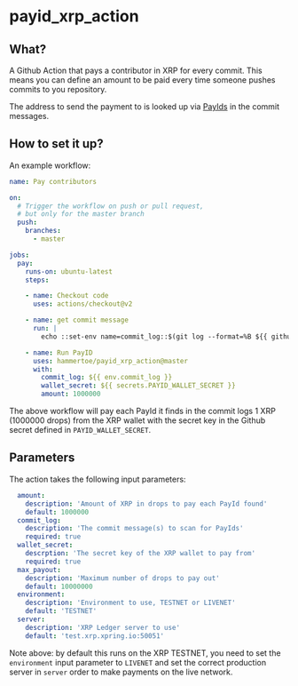 # payid_xrp_action

## What?
A Github Action that pays a contributor in XRP for every commit.
This means you can define an amount to be paid every time someone pushes
commits to you repository.

The address to send the payment to is looked up via [PayIds](https://payid.org/) 
in the commit messages.

## How to set it up?

An example workflow:

```yaml
name: Pay contributors

on:
  # Trigger the workflow on push or pull request,
  # but only for the master branch
  push:
    branches:
      - master

jobs:
  pay:
    runs-on: ubuntu-latest
    steps:

    - name: Checkout code
      uses: actions/checkout@v2

    - name: get commit message
      run: |
        echo ::set-env name=commit_log::$(git log --format=%B ${{ github.event.before }}..${{ github.event.after }})

    - name: Run PayID
      uses: hammertoe/payid_xrp_action@master
      with:
        commit_log: ${{ env.commit_log }}
        wallet_secret: ${{ secrets.PAYID_WALLET_SECRET }}
        amount: 1000000
```

The above workflow will pay each PayId it finds in the commit logs 1 XRP (1000000 drops) from the XRP
wallet with the secret key in the Github secret defined in `PAYID_WALLET_SECRET`.

## Parameters

The action takes the following input parameters:

```yaml
  amount:
    description: 'Amount of XRP in drops to pay each PayId found'
    default: 1000000
  commit_log:
    description: 'The commit message(s) to scan for PayIds'
    required: true
  wallet_secret:
    descrption: 'The secret key of the XRP wallet to pay from'
    required: true
  max_payout:
    description: 'Maximum number of drops to pay out'
    default: 10000000
  environment:
    description: 'Environment to use, TESTNET or LIVENET'
    default: 'TESTNET'
  server:
    description: 'XRP Ledger server to use'
    default: 'test.xrp.xpring.io:50051'
```

Note above: by default this runs on the XRP TESTNET, you need to set the `environment` input parameter
to `LIVENET` and set the correct production server in `server` order to make payments on the live network. 